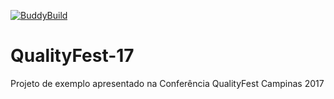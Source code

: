 [![BuddyBuild](https://dashboard.buddybuild.com/api/statusImage?appID=59af43a332a8b300014b109f&branch=master&build=latest)](https://dashboard.buddybuild.com/apps/59af43a332a8b300014b109f/build/latest?branch=master)

# QualityFest-17
Projeto de exemplo apresentado na Conferência QualityFest Campinas 2017
